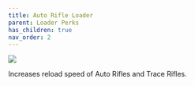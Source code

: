 ```yaml
---
title: Auto Rifle Loader
parent: Loader Perks
has_children: true
nav_order: 2
---
```


![](https://www.bungie.net/common/destiny2_content/icons/c6d324957759d6349fd848c7c49e619d.png)

Increases reload speed of Auto Rifles and Trace Rifles.
